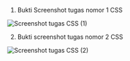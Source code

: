 1. Bukti Screenshot tugas nomor 1 CSS


![Screenshot tugas CSS (1)](https://user-images.githubusercontent.com/83440868/187892999-0f469be6-2119-4f91-b1e0-7ece1e824655.JPG)

2. Bukti screenshot tugas nomor 2 CSS


![Screenshot tugas CSS (2)](https://user-images.githubusercontent.com/83440868/187901787-117638e1-f03f-4997-90f3-b444cd5b12c9.JPG)